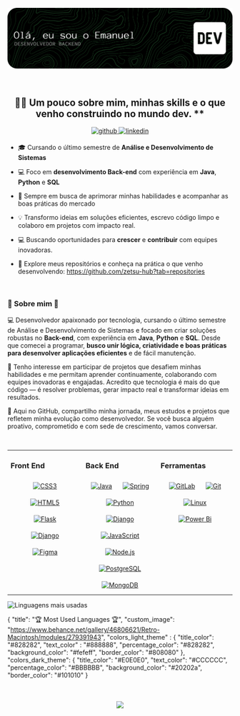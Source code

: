 
<p align="center">
  <img src="github-header-banner.png" alt="Banner do GitHub" />
</p>

<br/>

## <div align="center"> 👨‍💻 Um pouco sobre mim, minhas skills e o que venho construindo no mundo dev. **  </div>  
  

<div align="center">
<a href="https://github.com/zetsu-hub" target="_blank">
<img src=https://img.shields.io/badge/github-%2324292e.svg?&style=for-the-badge&logo=github&logoColor=white alt=github style="margin-bottom: 5px;" />
</a>
<a href="https://linkedin.com/in/https://www.linkedin.com/in/emanuel-da-silva-877a22323/" target="_blank">
<img src=https://img.shields.io/badge/linkedin-%231E77B5.svg?&style=for-the-badge&logo=linkedin&logoColor=white alt=linkedin style="margin-bottom: 5px;" />
</a>  
</div>  


- 🎓 Cursando o último semestre de **Análise e Desenvolvimento de Sistemas**


- 💻 Foco em **desenvolvimento Back-end** com experiência em **Java**, **Python** e **SQL**    


- 🚀 Sempre em busca de aprimorar minhas habilidades e acompanhar as boas práticas do mercado    
  

- 💡 Transformo ideias em soluções eficientes, escrevo código limpo e colaboro em projetos com impacto real.   
  

- 💻 Buscando oportunidades para **crescer** e **contribuir** com equipes inovadoras.   
  

- 🤖 Explore meus repositórios e conheça na prática o que venho desenvolvendo: https://github.com/zetsu-hub?tab=repositories  
  

<br/>  



### 👾 Sobre mim 👾  
💻 Desenvolvedor apaixonado por tecnologia, cursando o último semestre de Análise e Desenvolvimento de Sistemas e focado em criar soluções robustas no **Back-end**, com experiência em **Java**, **Python** e **SQL**. Desde que comecei a programar, **busco unir lógica, criatividade e boas práticas para desenvolver aplicações eficientes** e de fácil manutenção.

🚀 Tenho interesse em participar de projetos que desafiem minhas habilidades e me permitam aprender continuamente, colaborando com equipes inovadoras e engajadas. Acredito que tecnologia é mais do que código — é resolver problemas, gerar impacto real e transformar ideias em resultados.

📌 Aqui no GitHub, compartilho minha jornada, meus estudos e projetos que refletem minha evolução como desenvolvedor. Se você busca alguém proativo, comprometido e com sede de crescimento, vamos conversar.  
  

<br/>  


<table><tr><td valign="top" width="33%">



### Front End  
<div align="center">  
<a href="https://www.w3schools.com/css/" target="_blank"><img style="margin: 10px" src="https://profilinator.rishav.dev/skills-assets/css3-original-wordmark.svg" alt="CSS3" height="50" /></a>  
<a href="https://en.wikipedia.org/wiki/HTML5" target="_blank"><img style="margin: 10px" src="https://profilinator.rishav.dev/skills-assets/html5-original-wordmark.svg" alt="HTML5" height="50" /></a>  
<a href="https://flask.palletsprojects.com/" target="_blank"><img style="margin: 10px" src="https://profilinator.rishav.dev/skills-assets/flask.png" alt="Flask" height="50" /></a>  
<a href="https://www.djangoproject.com/" target="_blank"><img style="margin: 10px" src="https://profilinator.rishav.dev/skills-assets/django-original.svg" alt="Django" height="50" /></a>  
<a href="https://www.figma.com/" target="_blank"><img style="margin: 10px" src="https://profilinator.rishav.dev/skills-assets/figma-icon.svg" alt="Figma" height="50" /></a>  
</div>

</td><td valign="top" width="33%">



### Back End  
<div align="center">  
<a href="https://www.java.com/" target="_blank"><img style="margin: 10px" src="https://profilinator.rishav.dev/skills-assets/java-original-wordmark.svg" alt="Java" height="50" /></a>  
<a href="https://docs.spring.io/spring-framework/docs/3.0.x/reference/expressions.html#:~:text=The%20Spring%20Expression%20Language%20(SpEL,and%20basic%20string%20templating%20functionality." target="_blank"><img style="margin: 10px" src="https://profilinator.rishav.dev/skills-assets/springio-icon.svg" alt="Spring" height="50" /></a>  
<a href="https://www.python.org/" target="_blank"><img style="margin: 10px" src="https://profilinator.rishav.dev/skills-assets/python-original.svg" alt="Python" height="50" /></a>  
<a href="https://www.djangoproject.com/" target="_blank"><img style="margin: 10px" src="https://profilinator.rishav.dev/skills-assets/django-original.svg" alt="Django" height="50" /></a>  
<a href="https://www.javascript.com/" target="_blank"><img style="margin: 10px" src="https://profilinator.rishav.dev/skills-assets/javascript-original.svg" alt="JavaScript" height="50" /></a>  
<a href="https://nodejs.org/" target="_blank"><img style="margin: 10px" src="https://profilinator.rishav.dev/skills-assets/nodejs-original-wordmark.svg" alt="Node.js" height="50" /></a>  
<a href="https://www.postgresql.org/" target="_blank"><img style="margin: 10px" src="https://profilinator.rishav.dev/skills-assets/postgresql-original-wordmark.svg" alt="PostgreSQL" height="50" /></a>  
<a href="https://www.mongodb.com/" target="_blank"><img style="margin: 10px" src="https://profilinator.rishav.dev/skills-assets/mongodb-original-wordmark.svg" alt="MongoDB" height="50" /></a>  
</div>

</td><td valign="top" width="33%">



### Ferramentas  
<div align="center">  
<a href="https://about.gitlab.com/" target="_blank"><img style="margin: 10px" src="https://profilinator.rishav.dev/skills-assets/gitlab.svg" alt="GitLab" height="50" /></a>  
<a href="https://github.com/" target="_blank"><img style="margin: 10px" src="https://profilinator.rishav.dev/skills-assets/git-scm-icon.svg" alt="Git" height="50" /></a>  
<a href="https://www.linux.org/" target="_blank"><img style="margin: 10px" src="https://profilinator.rishav.dev/skills-assets/linux-original.svg" alt="Linux" height="50" /></a>  
<a href="https://powerbi.microsoft.com/en-us/" target="_blank"><img style="margin: 10px" src="https://profilinator.rishav.dev/skills-assets/powerbi.png" alt="Power Bi" height="50" /></a>  
</div>

</td></tr></table>  

<picture>
  <source media="(prefers-color-scheme: dark)" srcset="https://github-used-languages.vercel.app/zetsu-hub">
  <img alt="Linguagens mais usadas" src="https://github-used-languages.vercel.app/zetsu-hub">
</picture>

{
    "title": "🏆 Most Used Languages 🏆",
    "custom_image": "https://www.behance.net/gallery/46806621/Retro-Macintosh/modules/279391943",
    "colors_light_theme" : {
        "title_color": "#828282",
        "text_color" : "#888888",
        "percentage_color": "#828282",
        "background_color": "#fefeff",
        "border_color": "#808080"
    },
    "colors_dark_theme": {
        "title_color": "#E0E0E0",
        "text_color": "#CCCCCC",
        "percentage_color": "#BBBBBB",
        "background_color": "#20202a",
        "border_color": "#101010"
    }


<br/>  

  

<br/>  

<div align="center">
<img src="https://komarev.com/ghpvc/?username=zetsu-hub&&style=flat-square" align="center" />
</div>  
  

<br/>  


<br />


